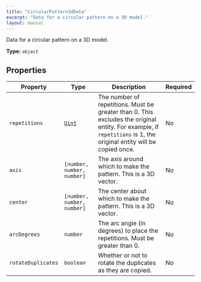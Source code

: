 ```yaml
---
title: "CircularPattern3dData"
excerpt: "Data for a circular pattern on a 3D model."
layout: manual
---
```


Data for a circular pattern on a 3D model.

**Type:** `object`





## Properties

| Property | Type | Description | Required |
|----------|------|-------------|----------|
| `repetitions` |[`Uint`](/docs/kcl/types/Uint)| The number of repetitions. Must be greater than 0. This excludes the original entity. For example, if `repetitions` is 1, the original entity will be copied once. | No |
| `axis` |`[number, number, number]`| The axis around which to make the pattern. This is a 3D vector. | No |
| `center` |`[number, number, number]`| The center about which to make the pattern. This is a 3D vector. | No |
| `arcDegrees` |`number`| The arc angle (in degrees) to place the repetitions. Must be greater than 0. | No |
| `rotateDuplicates` |`boolean`| Whether or not to rotate the duplicates as they are copied. | No |


